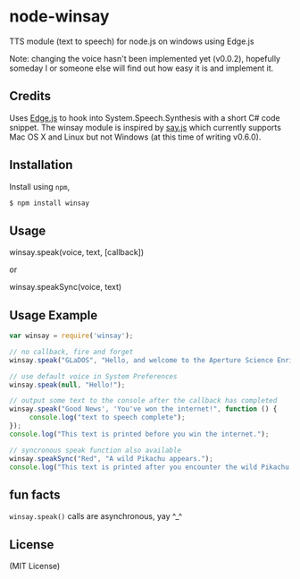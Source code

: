 node-winsay
===========
TTS module (text to speech) for node.js on windows using Edge.js

Note: changing the voice hasn't been implemented yet (v0.0.2), hopefully someday I or someone else will find out how easy it is and implement it.

## Credits
Uses [Edge.js](https://github.com/tjanczuk/edge) to hook into System.Speech.Synthesis with a short C# code snippet. The winsay module is inspired by [say.js](https://github.com/Marak/say.js) which currently supports Mac OS X and Linux but not Windows (at this time of writing v0.6.0).

## Installation

Install using `npm`,

``` bash
$ npm install winsay
```

## Usage
winsay.speak(voice, text, [callback])

or

winsay.speakSync(voice, text)

## Usage Example
``` javascript
var winsay = require('winsay');

// no callback, fire and forget
winsay.speak("GLaDOS", "Hello, and welcome to the Aperture Science Enrichment Center");

// use default voice in System Preferences
winsay.speak(null, "Hello!");

// output some text to the console after the callback has completed
winsay.speak("Good News', 'You've won the internet!", function () {
     console.log("text to speech complete");
});
console.log("This text is printed before you win the internet.");

// syncronous speak function also available
winsay.speakSync("Red", "A wild Pikachu appears.");
console.log("This text is printed after you encounter the wild Pikachu.");

```

## fun facts
```winsay.speak()``` calls are asynchronous, yay ^_^

## License
(MIT License)
